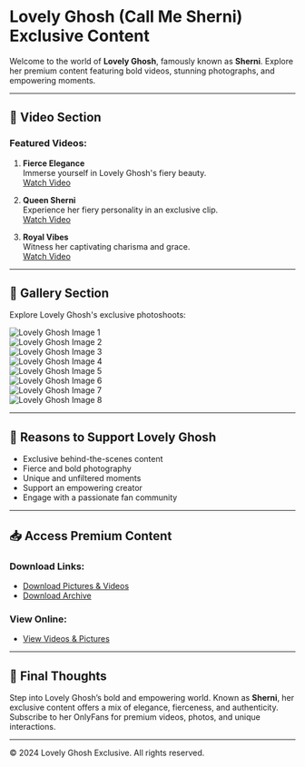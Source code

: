 # Lovely Ghosh (Call Me Sherni) Exclusive Content

Welcome to the world of **Lovely Ghosh**, famously known as **Sherni**. Explore her premium content featuring bold videos, stunning photographs, and empowering moments.

---

## 🎥 Video Section

### Featured Videos:

1. **Fierce Elegance**  
   Immerse yourself in Lovely Ghosh's fiery beauty.  
   [Watch Video](Lovely%20Ghosh%20Demo%200.mp4)

2. **Queen Sherni**  
   Experience her fiery personality in an exclusive clip.  
   [Watch Video](Lovely%20Ghosh%20Demo%201.mp4)

3. **Royal Vibes**  
   Witness her captivating charisma and grace.  
   [Watch Video](Lovely%20Ghosh%20Demo%202.mp4)

---

## 📸 Gallery Section

Explore Lovely Ghosh's exclusive photoshoots:

![Lovely Ghosh Image 1](Lovely%20Ghosh%201.jpeg)  
![Lovely Ghosh Image 2](Lovely%20Ghosh%202.jpg)  
![Lovely Ghosh Image 3](Lovely%20Ghosh%203.jpg)  
![Lovely Ghosh Image 4](Lovely%20Ghosh%204.jpg)  
![Lovely Ghosh Image 5](Lovely%20Ghosh%205.jpg)  
![Lovely Ghosh Image 6](Lovely%20Ghosh%206.jpg)  
![Lovely Ghosh Image 7](Lovely%20Ghosh%207.jpg)  
![Lovely Ghosh Image 8](Lovely%20Ghosh%208.jpg)

---

## 💖 Reasons to Support Lovely Ghosh

- Exclusive behind-the-scenes content
- Fierce and bold photography
- Unique and unfiltered moments
- Support an empowering creator
- Engage with a passionate fan community

---

## 📥 Access Premium Content

### Download Links:

- [Download Pictures & Videos](https://drive.google.com/drive/folders/1-4Nh7zXbf6AVkK_Jj42Iv32l8noNJ8KA)
- [Download Archive](https://drive.google.com/file/d/1soHDKf90CfmQ77S_sIBLvWIUx7sMz7Yt/view?usp=drivesdk)

### View Online:

- [View Videos & Pictures](https://photos.app.goo.gl/KsJeFpLkqvenXck47)

---

## 🌟 Final Thoughts

Step into Lovely Ghosh’s bold and empowering world. Known as **Sherni**, her exclusive content offers a mix of elegance, fierceness, and authenticity. Subscribe to her OnlyFans for premium videos, photos, and unique interactions.

---

© 2024 Lovely Ghosh Exclusive. All rights reserved.
